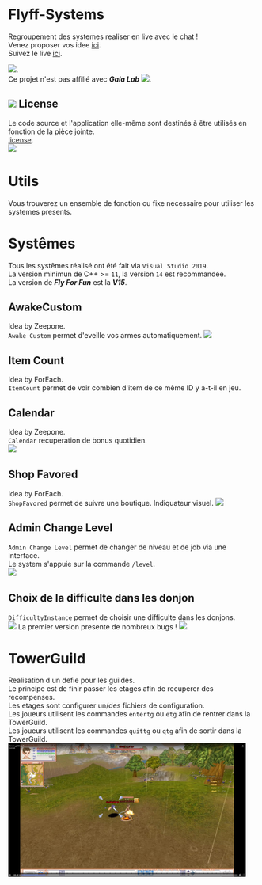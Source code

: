 # Flyff-Systems

Regroupement des systemes realiser en live avec le chat ! <br>
Venez proposer vos idee [ici](https://discord.gg/fZP7TWq). <br>
Suivez le live [ici](https://www.twitch.tv/s4oul/). <br>

![](https://img.icons8.com/color/24/000000/error.png).<br> Ce projet n'est pas affilié avec ***Gala Lab*** ![](https://img.icons8.com/color/24/000000/error.png).<br>

## ![](https://img.icons8.com/color/24/000000/creative-commons--v1.png) License
Le code source et l'application elle-même sont destinés à être utilisés en fonction de la pièce jointe.<br>
[license](./LICENSE.md).<br>
![](https://mirrors.creativecommons.org/presskit/buttons/88x31/svg/by-nc-sa.svg)


# Utils
Vous trouverez un ensemble de fonction ou fixe necessaire pour utiliser les systemes presents.<br>

# Systêmes
Tous les systêmes réalisé ont été fait via `Visual Studio 2019`.<br>
La version minimun de C++ >= `11`, la version `14` est recommandée.<br>
La version de ***Fly For Fun*** est la ***V15***.<br>

## AwakeCustom
Idea by Zeepone.<br>
`Awake Custom` permet d'eveille vos armes automatiquement.
![](AwakeCustom/UIAwakeCustom.PNG)

## Item Count
Idea by ForEach.<br>
`ItemCount` permet de voir combien d'item de ce même ID y a-t-il en jeu.

## Calendar
Idea by Zeepone.<br>
`Calendar` recuperation de bonus quotidien.<br>
![](Calendar/calendar.PNG)

## Shop Favored
Idea by ForEach.<br>
`ShopFavored` permet de suivre une boutique. Indiquateur visuel.
![](ShopFavored/VendorShopFavored.png)

## Admin Change Level
`Admin Change Level` permet de changer de niveau et de job via une interface.<br>
Le system s'appuie sur la commande `/level`.<br>
![](AdminChangeLevel/AdminChangeLevel.png)

## Choix de la difficulte dans les donjon
`DifficultyInstance` permet de choisir une difficulte dans les donjons.<br>
![](https://img.icons8.com/color/24/000000/error.png) La premier version presente de nombreux bugs ! ![](https://img.icons8.com/color/24/000000/error.png).<br>


# TowerGuild
Realisation d'un defie pour les guildes.<br>
Le principe est de finir passer les etages afin de recuperer des recompenses.<br>
Les etages sont configurer un/des fichiers de configuration.<br>
Les joueurs utilisent les commandes `entertg` ou `etg` afin de rentrer dans la TowerGuild.<br>
Les joueurs utilisent les commandes `quittg` ou `qtg` afin de sortir dans la TowerGuild.<br>
![](TowerGuild/tower_guild.png)
